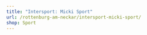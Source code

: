 ```yaml
---
title: "Intersport: Micki Sport"
url: /rottenburg-am-neckar/intersport-micki-sport/
shop: Sport
---
```

